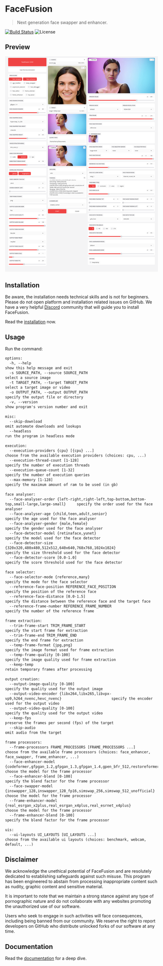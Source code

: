 FaceFusion
==========

> Next generation face swapper and enhancer.

[![Build Status](https://img.shields.io/github/actions/workflow/status/facefusion/facefusion/ci.yml.svg?branch=master)](https://github.com/facefusion/facefusion/actions?query=workflow:ci)
![License](https://img.shields.io/badge/license-MIT-green)


Preview
-------

![Preview](https://raw.githubusercontent.com/facefusion/facefusion/master/.github/preview.png?sanitize=true)


Installation
------------

Be aware, the installation needs technical skills and is not for beginners. Please do not open platform and installation related issues on GitHub. We have a very helpful [Discord](https://join.facefusion.io) community that will guide you to install FaceFusion.

Read the [installation](https://docs.facefusion.io/installation) now.


Usage
-----

Run the command:

```
options:
  -h, --help                                                                                      show this help message and exit
  -s SOURCE_PATH, --source SOURCE_PATH                                                            select a source image
  -t TARGET_PATH, --target TARGET_PATH                                                            select a target image or video
  -o OUTPUT_PATH, --output OUTPUT_PATH                                                            specify the output file or directory
  -v, --version                                                                                   show program's version number and exit

misc:
  --skip-download                                                                                 omit automate downloads and lookups
  --headless                                                                                      run the program in headless mode

execution:
  --execution-providers {cpu} [{cpu} ...]                                                         choose from the available execution providers (choices: cpu, ...)
  --execution-thread-count [1-128]                                                                specify the number of execution threads
  --execution-queue-count [1-32]                                                                  specify the number of execution queries
  --max-memory [1-128]                                                                            specify the maximum amount of ram to be used (in gb)

face analyser:
  --face-analyser-order {left-right,right-left,top-bottom,bottom-top,small-large,large-small}     specify the order used for the face analyser
  --face-analyser-age {child,teen,adult,senior}                                                   specify the age used for the face analyser
  --face-analyser-gender {male,female}                                                            specify the gender used for the face analyser
  --face-detector-model {retinaface,yunet}                                                        specify the model used for the face detector
  --face-detector-size {320x320,480x480,512x512,640x640,768x768,1024x1024}                        specify the size threshold used for the face detector
  --face-detector-score [0.0-1.0]                                                                 specify the score threshold used for the face detector

face selector:
  --face-selector-mode {reference,many}                                                           specify the mode for the face selector
  --reference-face-position REFERENCE_FACE_POSITION                                               specify the position of the reference face
  --reference-face-distance [0.0-1.5]                                                             specify the distance between the reference face and the target face
  --reference-frame-number REFERENCE_FRAME_NUMBER                                                 specify the number of the reference frame

frame extraction:
  --trim-frame-start TRIM_FRAME_START                                                             specify the start frame for extraction
  --trim-frame-end TRIM_FRAME_END                                                                 specify the end frame for extraction
  --temp-frame-format {jpg,png}                                                                   specify the image format used for frame extraction
  --temp-frame-quality [0-100]                                                                    specify the image quality used for frame extraction
  --keep-temp                                                                                     retain temporary frames after processing

output creation:
  --output-image-quality [0-100]                                                                  specify the quality used for the output image
  --output-video-encoder {libx264,libx265,libvpx-vp9,h264_nvenc,hevc_nvenc}                       specify the encoder used for the output video
  --output-video-quality [0-100]                                                                  specify the quality used for the output video
  --keep-fps                                                                                      preserve the frames per second (fps) of the target
  --skip-audio                                                                                    omit audio from the target

frame processors:
  --frame-processors FRAME_PROCESSORS [FRAME_PROCESSORS ...]                                      choose from the available frame processors (choices: face_enhancer, face_swapper, frame_enhancer, ...)
  --face-enhancer-model {codeformer,gfpgan_1.2,gfpgan_1.3,gfpgan_1.4,gpen_bfr_512,restoreformer}  choose the model for the frame processor
  --face-enhancer-blend [0-100]                                                                   specify the blend factor for the frame processor
  --face-swapper-model {inswapper_128,inswapper_128_fp16,simswap_256,simswap_512_unofficial}      choose the model for the frame processor
  --frame-enhancer-model {real_esrgan_x2plus,real_esrgan_x4plus,real_esrnet_x4plus}               choose the model for the frame processor
  --frame-enhancer-blend [0-100]                                                                  specify the blend factor for the frame processor

uis:
  --ui-layouts UI_LAYOUTS [UI_LAYOUTS ...]                                                        choose from the available ui layouts (choices: benchmark, webcam, default, ...)
```


Disclaimer
----------

We acknowledge the unethical potential of FaceFusion and are resolutely dedicated to establishing safeguards against such misuse. This program has been engineered to abstain from processing inappropriate content such as nudity, graphic content and sensitive material.

It is important to note that we maintain a strong stance against any type of pornographic nature and do not collaborate with any websites promoting the unauthorized use of our software.

Users who seek to engage in such activities will face consequences, including being banned from our community. We reserve the right to report developers on GitHub who distribute unlocked forks of our software at any time.


Documentation
-------------

Read the [documentation](https://docs.facefusion.io) for a deep dive.
